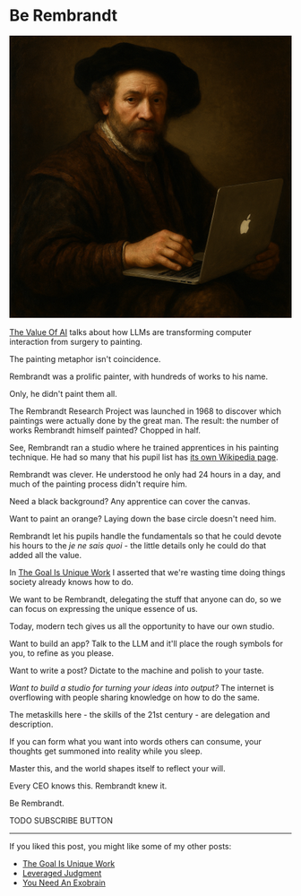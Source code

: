 <!------------------------- REFERENCE LINKS BLOCK ----------------------------------->
[goal-is-unique-work]: https://mieubrisse.substack.com/p/the-goal-is-unique-work
<!----------------------- END REFERENCE LINKS BLOCK --------------------------------->

Be Rembrandt
============

![](./images/image.png)

[The Value Of AI](https://mieubrisse.substack.com/p/the-value-of-ai) talks about how LLMs are transforming computer interaction from surgery to painting.

The painting metaphor isn't coincidence.

Rembrandt was a prolific painter, with hundreds of works to his name.

Only, he didn't paint them all.

The Rembrandt Research Project was launched in 1968 to discover which paintings were actually done by the great man. The result: the number of works Rembrandt himself painted? Chopped in half.

See, Rembrandt ran a studio where he trained apprentices in his painting technique. He had so many that his pupil list has [its own Wikipedia page](https://en.wikipedia.org/wiki/List_of_Rembrandt_pupils).

Rembrandt was clever. He understood he only had 24 hours in a day, and much of the painting process didn't require him.

Need a black background? Any apprentice can cover the canvas.

Want to paint an orange? Laying down the base circle doesn't need him.

Rembrandt let his pupils handle the fundamentals so that he could devote his hours to the _je ne sais quoi_ - the little details only he could do that added all the value.

In [The Goal Is Unique Work][goal-is-unique-work] I asserted that we're wasting time doing things society already knows how to do.

We want to be Rembrandt, delegating the stuff that anyone can do, so we can focus on expressing the unique essence of us.

Today, modern tech gives us all the opportunity to have our own studio.

Want to build an app? Talk to the LLM and it'll place the rough symbols for you, to refine as you please.

Want to write a post? Dictate to the machine and polish to your taste.

_Want to build a studio for turning your ideas into output?_ The internet is overflowing with people sharing knowledge on how to do the same.

The metaskills here - the skills of the 21st century - are delegation and description.

If you can form what you want into words others can consume, your thoughts get summoned into reality while you sleep.

Master this, and the world shapes itself to reflect your will.

Every CEO knows this. Rembrandt knew it.

Be Rembrandt.

TODO SUBSCRIBE BUTTON

-------------------------

If you liked this post, you might like some of my other posts:

- [The Goal Is Unique Work][goal-is-unique-work]
- [Leveraged Judgment](https://mieubrisse.substack.com/p/leveraged-judgment)
- [You Need An Exobrain](https://mieubrisse.substack.com/p/you-need-an-exobrain)

<!------------------ IG POST DESCRIPTION --------------------->
<!--
TODO

🐒 Full article at link in bio.
-->

<!-------------------- IG STORY TEXT ------------------------->
<!--
TODO
-->
